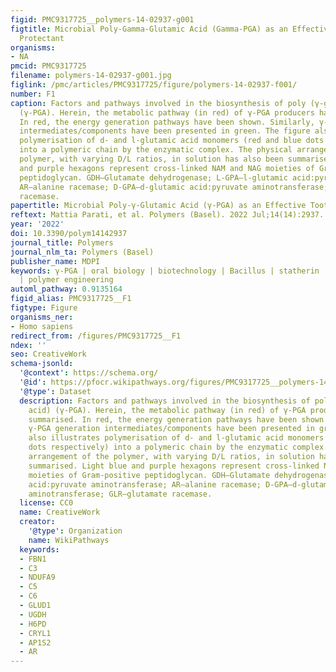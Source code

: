 ```yaml
---
figid: PMC9317725__polymers-14-02937-g001
figtitle: Microbial Poly-Gamma-Glutamic Acid (Gamma-PGA) as an Effective Tooth Enamel
  Protectant
organisms:
- NA
pmcid: PMC9317725
filename: polymers-14-02937-g001.jpg
figlink: /pmc/articles/PMC9317725/figure/polymers-14-02937-f001/
number: F1
caption: Factors and pathways involved in the biosynthesis of poly (γ-glutamic acid)
  (γ-PGA). Herein, the metabolic pathway (in red) of γ-PGA producers has been summarised.
  In red, the energy generation pathways have been shown. Similarly, γ-PGA generation
  intermediates/components have been presented in green. The figure also illustrates
  polymerisation of d- and l-glutamic acid monomers (red and blue dots respectively)
  into a polymeric chain by the enzymatic complex. The physical arrangement of the
  polymer, with varying D/L ratios, in solution has also been summarised. Light blue
  and purple hexagons represent cross-linked NAM and NAG moieties of Gram-positive
  peptidoglycan. GDH—Glutamate dehydrogenase; L-GPA—l-glutamic acid:pyruvate aminotransferase;
  AR—alanine racemase; D-GPA—d-glutamic acid:pyruvate aminotransferase; GLR—glutamate
  racemase.
papertitle: Microbial Poly-γ-Glutamic Acid (γ-PGA) as an Effective Tooth Enamel Protectant.
reftext: Mattia Parati, et al. Polymers (Basel). 2022 Jul;14(14):2937.
year: '2022'
doi: 10.3390/polym14142937
journal_title: Polymers
journal_nlm_ta: Polymers (Basel)
publisher_name: MDPI
keywords: γ-PGA | oral biology | biotechnology | Bacillus | statherin | delivery systems
  | polymer engineering
automl_pathway: 0.9135164
figid_alias: PMC9317725__F1
figtype: Figure
organisms_ner:
- Homo sapiens
redirect_from: /figures/PMC9317725__F1
ndex: ''
seo: CreativeWork
schema-jsonld:
  '@context': https://schema.org/
  '@id': https://pfocr.wikipathways.org/figures/PMC9317725__polymers-14-02937-g001.html
  '@type': Dataset
  description: Factors and pathways involved in the biosynthesis of poly (γ-glutamic
    acid) (γ-PGA). Herein, the metabolic pathway (in red) of γ-PGA producers has been
    summarised. In red, the energy generation pathways have been shown. Similarly,
    γ-PGA generation intermediates/components have been presented in green. The figure
    also illustrates polymerisation of d- and l-glutamic acid monomers (red and blue
    dots respectively) into a polymeric chain by the enzymatic complex. The physical
    arrangement of the polymer, with varying D/L ratios, in solution has also been
    summarised. Light blue and purple hexagons represent cross-linked NAM and NAG
    moieties of Gram-positive peptidoglycan. GDH—Glutamate dehydrogenase; L-GPA—l-glutamic
    acid:pyruvate aminotransferase; AR—alanine racemase; D-GPA—d-glutamic acid:pyruvate
    aminotransferase; GLR—glutamate racemase.
  license: CC0
  name: CreativeWork
  creator:
    '@type': Organization
    name: WikiPathways
  keywords:
  - FBN1
  - C3
  - NDUFA9
  - C5
  - C6
  - GLUD1
  - UGDH
  - H6PD
  - CRYL1
  - AP1S2
  - AR
---
```

